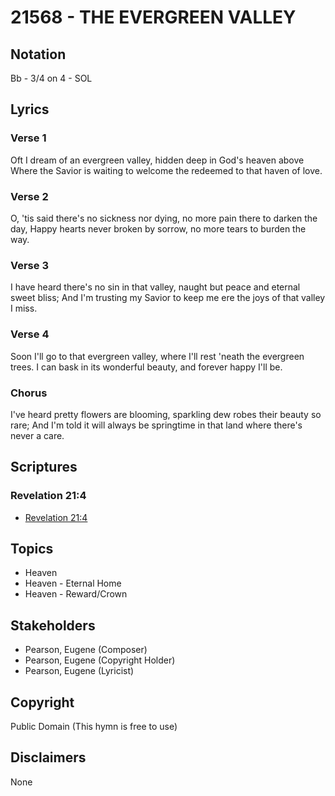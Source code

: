 # 21568 - THE EVERGREEN VALLEY

## Notation

Bb - 3/4 on 4 - SOL

## Lyrics

### Verse 1

Oft I dream of an evergreen valley, hidden deep in God's heaven above Where the Savior is waiting to welcome the redeemed to that haven of love.


### Verse 2

O, 'tis said there's no sickness nor dying, no more pain there to darken the day, Happy hearts never broken by sorrow, no more tears to burden the way.

### Verse 3

I have heard there's no sin in that valley, naught but peace and eternal sweet bliss; And I'm trusting my Savior to keep me ere the joys of that valley I miss.

### Verse 4

Soon I'll go to that evergreen valley, where I'll rest 'neath the evergreen trees. I can bask in its wonderful beauty, and forever happy I'll be.

### Chorus

I've heard pretty flowers are blooming, sparkling dew robes their beauty so rare; And I'm told it will always be springtime in that land where there's never a care.


## Scriptures

### Revelation 21:4

- [Revelation 21:4](https://www.biblegateway.com/passage/?search=Revelation%2021%3A4)


## Topics

- Heaven
- Heaven - Eternal Home
- Heaven - Reward/Crown

## Stakeholders

- Pearson, Eugene  (Composer)
- Pearson, Eugene  (Copyright Holder)
- Pearson, Eugene  (Lyricist)

## Copyright

Public Domain
(This hymn is free to use)

## Disclaimers

None

